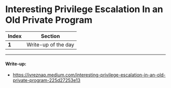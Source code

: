 # Interesting Privilege Escalation In an Old Private Program

Index | Section
--- | ---
**1** | Write-up of the day

___


#### Write-up: 

* https://ivreznap.medium.com/interesting-privilege-escalation-in-an-old-private-program-225d27253e13

